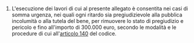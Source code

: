 1. L'esecuzione dei lavori di cui al presente allegato è consentita nei casi di somma urgenza, nei quali ogni ritardo sia pregiudizievole alla pubblica incolumità o alla tutela del bene, per rimuovere lo stato di pregiudizio e pericolo e fino all'importo di 300.000 euro, secondo le modalità e le procedure di cui all'[articolo 140](/articolo-140/1) del codice.